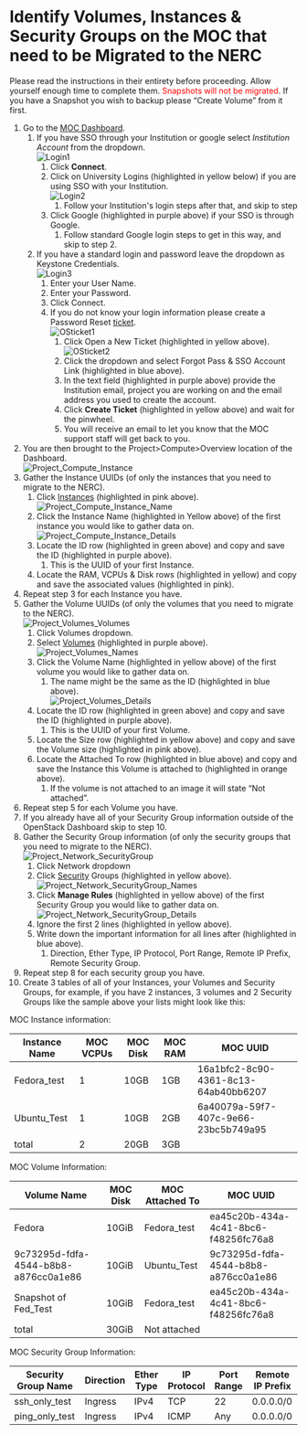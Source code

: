 # Identify Volumes, Instances & Security Groups on the MOC that need to be Migrated to the NERC

Please read the instructions in their entirety before proceeding. Allow yourself enough time to complete them.
<span style="color:red">Snapshots will not be migrated</span>. If you have a Snapshot you wish to backup please “Create Volume” from it first.

1. Go to the <a href="http://kaizen.massopen.cloud" target="_blank">MOC Dashboard</a>.
   1. If you have SSO through your Institution or google select *Institution Account* from the dropdown.  
   ![Login1](images/S1_Login1.png)
      1. Click **Connect**.
      2. Click on University Logins (highlighted in yellow below) if you are using SSO with your Institution.  
      ![Login2](images/S1_Login2.png)  
         1. Follow your Institution's login steps after that, and skip to step
      1. Click Google (highlighted in purple above) if your SSO is through Google.
         1. Follow standard Google login steps to get in this way, and skip to step 2.
   1. If you have a standard login and password leave the dropdown as Keystone Credentials.  
   ![Login3](images/S1_Login3.png)  
      1. Enter your User Name.
      2. Enter your Password.
      3. Click Connect.
      4. If you do not know your login information please create a Password Reset <a href="https://osticket.massopen.cloud/" target="_blank">ticket</a>.  
      ![OSticket1](images/S1_OSticket1.png)  
         1. Click Open a New Ticket (highlighted in yellow above).  
         ![OSticket2](images/S1_OSticket2.png)
         1. Click the dropdown and select Forgot Pass & SSO Account Link (highlighted in blue above).
         2. In the text field (highlighted in purple above) provide the Institution email, project you are working on and the email address you used to create the account. 
         3. Click **Create Ticket** (highlighted in yellow above) and wait for the pinwheel.
         4. You will receive an email to let you know that the MOC support staff will get back to you.
2. You are then brought to the Project>Compute>Overview location of the Dashboard.  
![Project_Compute_Instance](images/S1_Project_Compute_Instance.png)
3. Gather the Instance UUIDs (of only the instances that you need to migrate to the NERC).
   1. Click <a href="https://kaizen.massopen.cloud/dashboard/project/instances/" target="_blank">Instances</a> (highlighted in pink above).  
   ![Project_Compute_Instance_Name](images/S1_Project_Compute_Instance_Name.png)
   2. Click the Instance Name (highlighted in Yellow above) of the first instance you would like to gather data on.  
   ![Project_Compute_Instance_Details](images/S1_Project_Compute_Instance_Details.png)
   3. Locate the ID row (highlighted in green above) and copy and save the ID (highlighted in purple above).
      1. This is the UUID of your first Instance.
   4. Locate the RAM, VCPUs & Disk rows (highlighted in yellow) and copy and save the associated values (highlighted in pink).
4. Repeat step 3 for each Instance you have.
5. Gather the Volume UUIDs (of only the volumes that you need to migrate to the NERC).  
![Project_Volumes_Volumes](images/S1_Project_Volumes_Volumes.png)
   1. Click Volumes dropdown.
   2. Select <a href="https://kaizen.massopen.cloud/dashboard/project/volumes/" target="_blank">Volumes</a> (highlighted in purple above).  
   ![Project_Volumes_Names](images/S1_Project_Volumes_Names.png)
   3. Click the Volume Name (highlighted in yellow above) of the first volume you would like to gather data on.
      1. The name might be the same as the ID (highlighted in blue above).  
         ![Project_Volumes_Details](images/S1_Project_Volumes_Details.png)
   4. Locate the ID row (highlighted in green above) and copy and save the ID (highlighted in purple above).
      1. This is the UUID of your first Volume.
   5. Locate the Size row (highlighted in yellow above) and copy and save the Volume size (highlighted in pink above).
   6. Locate the Attached To row (highlighted in blue above) and copy and save the Instance this Volume is attached to (highlighted in orange above).
      1. If the volume is not attached to an image it will state “Not attached”.
6. Repeat step 5 for each Volume you have.
7. If you already have all of your Security Group information outside of the OpenStack Dashboard skip to step 10.
8. Gather the Security Group information (of only the security groups that you need to migrate to the NERC).  
![Project_Network_SecurityGroup](images/S1_Project_Network_SecurityGroup.png)
   1. Click Network dropdown
   2. Click <a href="https://kaizen.massopen.cloud/dashboard/project/security_groups/" target="_blank">Security</a> Groups (highlighted in yellow above).  
   ![Project_Network_SecurityGroup_Names](images/S1_Project_Network_SecurityGroup_Names.png)
   3. Click **Manage Rules** (highlighted in yellow above) of the first Security Group you would like to gather data on.  
   ![Project_Network_SecurityGroup_Details](images/S1_Project_Network_SecurityGroup_Details.png)
   4. Ignore the first 2 lines (highlighted in yellow above).
   5. Write down the important information for all lines after (highlighted in blue above).
      1. Direction, Ether Type, IP Protocol, Port Range, Remote IP Prefix, Remote Security Group.
9. Repeat step 8 for each security group you have.
10. Create 3 tables of all of your Instances, your Volumes and Security Groups, for example, if you have 2 instances, 3 volumes and 2 Security Groups like the sample above your lists might look like this:

MOC Instance information:

| Instance Name | MOC VCPUs | MOC Disk | MOC RAM | MOC UUID |
| ------------- | --------- | -------- | ------- | -------- |
| Fedora_test | 1 | 10GB | 1GB | 16a1bfc2-8c90-4361-8c13-64ab40bb6207 |
| Ubuntu_Test | 1 | 10GB | 2GB | 6a40079a-59f7-407c-9e66-23bc5b749a95 |
| total | 2 | 20GB | 3GB | |

MOC Volume Information:

| Volume Name | MOC Disk | MOC Attached To | MOC UUID |
| ----------- | -------- | --------------- | -------- |
| Fedora | 10GiB | Fedora_test | ea45c20b-434a-4c41-8bc6-f48256fc76a8 |
| 9c73295d-fdfa-4544-b8b8-a876cc0a1e86 | 10GiB | Ubuntu_Test | 9c73295d-fdfa-4544-b8b8-a876cc0a1e86 |
| Snapshot of Fed_Test | 10GiB | Fedora_test | ea45c20b-434a-4c41-8bc6-f48256fc76a8 |
| total | 30GiB | Not attached | |

MOC Security Group Information:

| Security Group Name | Direction | Ether Type | IP Protocol | Port Range | Remote IP Prefix |
| ------------------- | --------- | ---------- | ----------- | ---------- | ---------------- |
| ssh_only_test | Ingress | IPv4 | TCP | 22 | 0.0.0.0/0 |
| ping_only_test | Ingress | IPv4 | ICMP | Any | 0.0.0.0/0 |
